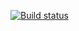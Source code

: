 [![Build status](https://ci.appveyor.com/api/projects/status/lwuyocvfv5a6du82?svg=true)](https://ci.appveyor.com/project/Anna200592/patterns-task1)
